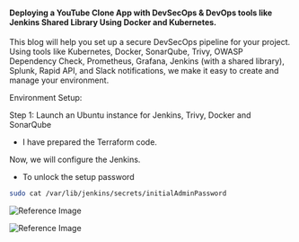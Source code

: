#### Deploying a YouTube Clone App with DevSecOps & DevOps tools like Jenkins Shared Library Using Docker and Kubernetes.

This blog will help you set up a secure DevSecOps pipeline for your project. Using tools like Kubernetes, Docker, SonarQube, Trivy, OWASP Dependency Check, Prometheus, Grafana, Jenkins (with a shared library), Splunk, Rapid API, and Slack notifications, we make it easy to create and manage your environment.

Environment Setup:


Step 1: Launch an Ubuntu instance for Jenkins, Trivy, Docker and SonarQube

- I have prepared the Terraform code.

Now, we will configure the Jenkins.
<EC2 Public IP Address:8080>
- To unlock the setup password
```bash
sudo cat /var/lib/jenkins/secrets/initialAdminPassword
```
![Reference Image](/Screenshot_for_project/image-1.png)

![Reference Image](/Screenshot_for_project/image.png)